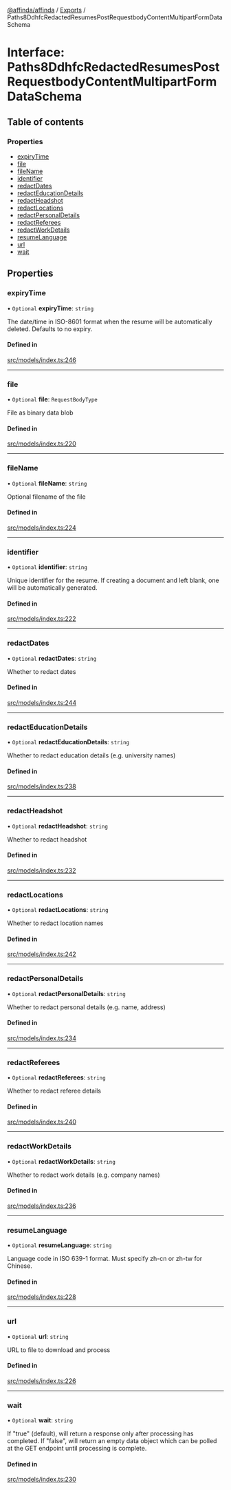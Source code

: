 [@affinda/affinda](../README.md) / [Exports](../modules.md) / Paths8DdhfcRedactedResumesPostRequestbodyContentMultipartFormDataSchema

# Interface: Paths8DdhfcRedactedResumesPostRequestbodyContentMultipartFormDataSchema

## Table of contents

### Properties

- [expiryTime](Paths8DdhfcRedactedResumesPostRequestbodyContentMultipartFormDataSchema.md#expirytime)
- [file](Paths8DdhfcRedactedResumesPostRequestbodyContentMultipartFormDataSchema.md#file)
- [fileName](Paths8DdhfcRedactedResumesPostRequestbodyContentMultipartFormDataSchema.md#filename)
- [identifier](Paths8DdhfcRedactedResumesPostRequestbodyContentMultipartFormDataSchema.md#identifier)
- [redactDates](Paths8DdhfcRedactedResumesPostRequestbodyContentMultipartFormDataSchema.md#redactdates)
- [redactEducationDetails](Paths8DdhfcRedactedResumesPostRequestbodyContentMultipartFormDataSchema.md#redacteducationdetails)
- [redactHeadshot](Paths8DdhfcRedactedResumesPostRequestbodyContentMultipartFormDataSchema.md#redactheadshot)
- [redactLocations](Paths8DdhfcRedactedResumesPostRequestbodyContentMultipartFormDataSchema.md#redactlocations)
- [redactPersonalDetails](Paths8DdhfcRedactedResumesPostRequestbodyContentMultipartFormDataSchema.md#redactpersonaldetails)
- [redactReferees](Paths8DdhfcRedactedResumesPostRequestbodyContentMultipartFormDataSchema.md#redactreferees)
- [redactWorkDetails](Paths8DdhfcRedactedResumesPostRequestbodyContentMultipartFormDataSchema.md#redactworkdetails)
- [resumeLanguage](Paths8DdhfcRedactedResumesPostRequestbodyContentMultipartFormDataSchema.md#resumelanguage)
- [url](Paths8DdhfcRedactedResumesPostRequestbodyContentMultipartFormDataSchema.md#url)
- [wait](Paths8DdhfcRedactedResumesPostRequestbodyContentMultipartFormDataSchema.md#wait)

## Properties

### expiryTime

• `Optional` **expiryTime**: `string`

The date/time in ISO-8601 format when the resume will be automatically deleted.  Defaults to no expiry.

#### Defined in

[src/models/index.ts:246](https://github.com/affinda/affinda-typescript/blob/a379e85/src/models/index.ts#L246)

___

### file

• `Optional` **file**: `RequestBodyType`

File as binary data blob

#### Defined in

[src/models/index.ts:220](https://github.com/affinda/affinda-typescript/blob/a379e85/src/models/index.ts#L220)

___

### fileName

• `Optional` **fileName**: `string`

Optional filename of the file

#### Defined in

[src/models/index.ts:224](https://github.com/affinda/affinda-typescript/blob/a379e85/src/models/index.ts#L224)

___

### identifier

• `Optional` **identifier**: `string`

Unique identifier for the resume. If creating a document and left blank, one will be automatically generated.

#### Defined in

[src/models/index.ts:222](https://github.com/affinda/affinda-typescript/blob/a379e85/src/models/index.ts#L222)

___

### redactDates

• `Optional` **redactDates**: `string`

Whether to redact dates

#### Defined in

[src/models/index.ts:244](https://github.com/affinda/affinda-typescript/blob/a379e85/src/models/index.ts#L244)

___

### redactEducationDetails

• `Optional` **redactEducationDetails**: `string`

Whether to redact education details (e.g. university names)

#### Defined in

[src/models/index.ts:238](https://github.com/affinda/affinda-typescript/blob/a379e85/src/models/index.ts#L238)

___

### redactHeadshot

• `Optional` **redactHeadshot**: `string`

Whether to redact headshot

#### Defined in

[src/models/index.ts:232](https://github.com/affinda/affinda-typescript/blob/a379e85/src/models/index.ts#L232)

___

### redactLocations

• `Optional` **redactLocations**: `string`

Whether to redact location names

#### Defined in

[src/models/index.ts:242](https://github.com/affinda/affinda-typescript/blob/a379e85/src/models/index.ts#L242)

___

### redactPersonalDetails

• `Optional` **redactPersonalDetails**: `string`

Whether to redact personal details (e.g. name, address)

#### Defined in

[src/models/index.ts:234](https://github.com/affinda/affinda-typescript/blob/a379e85/src/models/index.ts#L234)

___

### redactReferees

• `Optional` **redactReferees**: `string`

Whether to redact referee details

#### Defined in

[src/models/index.ts:240](https://github.com/affinda/affinda-typescript/blob/a379e85/src/models/index.ts#L240)

___

### redactWorkDetails

• `Optional` **redactWorkDetails**: `string`

Whether to redact work details (e.g. company names)

#### Defined in

[src/models/index.ts:236](https://github.com/affinda/affinda-typescript/blob/a379e85/src/models/index.ts#L236)

___

### resumeLanguage

• `Optional` **resumeLanguage**: `string`

Language code in ISO 639-1 format. Must specify zh-cn or zh-tw for Chinese.

#### Defined in

[src/models/index.ts:228](https://github.com/affinda/affinda-typescript/blob/a379e85/src/models/index.ts#L228)

___

### url

• `Optional` **url**: `string`

URL to file to download and process

#### Defined in

[src/models/index.ts:226](https://github.com/affinda/affinda-typescript/blob/a379e85/src/models/index.ts#L226)

___

### wait

• `Optional` **wait**: `string`

If "true" (default), will return a response only after processing has completed. If "false", will return an empty data object which can be polled at the GET endpoint until processing is complete.

#### Defined in

[src/models/index.ts:230](https://github.com/affinda/affinda-typescript/blob/a379e85/src/models/index.ts#L230)
